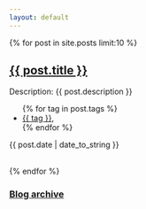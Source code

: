 ```yaml
---
layout: default
---
```



{% for post in site.posts limit:10 %}
  <h2 class="post-title">
    <a href="{{post.url | prepend:site.baseurl | prepend:site.url}}">
      {{ post.title }}
    </a>
  </h2>

  <div class="post-descr">
      Description: {{ post.description }}
  </div>

  <ul id="tags">
    {% for tag in post.tags %}
    <li><a href="{{site.baseurl | prepend:site.url}}/tag/{{ tag }}">{{ tag }}</a>,</li>
    {% endfor %}
  </ul>

  <div class="post-meta">
  <div class="post-time">
    <i class="fa fa-calendar"></i>
    <time datetime='{{ post.date | date: "%Y-%m-%d" }}'>{{ post.date | date_to_string }}</time>
    <br><br>
  </div>

</div>


  {% endfor %}


<div class="post-footer">
  <div class="column-full">
    <h3><a href="{{ '/archive.html' | prepend: site.baseurl | prepend: site.url }}">Blog archive</a></h3>
  </div>
</div>

